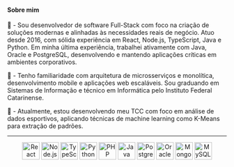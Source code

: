 
#### Sobre mim

🫆 - Sou desenvolvedor de software Full-Stack com foco na criação de soluções modernas e alinhadas às necessidades reais de negócio. Atuo desde 2016, com sólida experiência em React, Node.js, TypeScript, Java e Python. Em minha última experiência, trabalhei ativamente com Java, Oracle e PostgreSQL, desenvolvendo e mantendo aplicações críticas em ambientes corporativos.

🍏 - Tenho familiaridade com arquitetura de microsserviços e monolítica, desenvolvimento mobile e aplicações web escaláveis. Sou graduando em Sistemas de Informação e técnico em Informática pelo Instituto Federal Catarinense.

🏀 - Atualmente, estou desenvolvendo meu TCC com foco em análise de dados esportivos, aplicando técnicas de machine learning como K-Means para extração de padrões.

---

<div align="center">
  <img align="center" alt="React" height="40" src="https://cdn.jsdelivr.net/gh/devicons/devicon/icons/react/react-original.svg">
  <img align="center" alt="Node.js" height="40" src="https://cdn.jsdelivr.net/gh/devicons/devicon/icons/nodejs/nodejs-original.svg">
  <img align="center" alt="TypeScript" height="40" src="https://cdn.jsdelivr.net/gh/devicons/devicon/icons/typescript/typescript-original.svg">
  <img align="center" alt="Python" height="40" src="https://cdn.jsdelivr.net/gh/devicons/devicon/icons/python/python-original.svg">
  <img align="center" alt="PHP" height="40" src="https://cdn.jsdelivr.net/gh/devicons/devicon/icons/php/php-original.svg">
  <img align="center" alt="Java" height="40" src="https://cdn.jsdelivr.net/gh/devicons/devicon/icons/java/java-original.svg">
  <img align="center" alt="PostgreSQL" height="40" src="https://cdn.jsdelivr.net/gh/devicons/devicon/icons/postgresql/postgresql-original.svg">
  <img align="center" alt="Oracle" height="40" src="https://cdn.jsdelivr.net/gh/devicons/devicon/icons/oracle/oracle-original.svg">
  <img align="center" alt="MongoDB" height="40" src="https://cdn.jsdelivr.net/gh/devicons/devicon/icons/mongodb/mongodb-original-wordmark.svg">
  <img align="center" alt="MySQL" height="40" src="https://cdn.jsdelivr.net/gh/devicons/devicon/icons/mysql/mysql-original-wordmark.svg">
</div>
